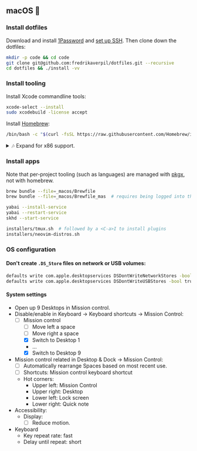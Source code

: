 ## macOS 🍎

### Install dotfiles

Download and install [1Password](https://1password.com/downloads) and [set up SSH](./README_GIT.md). Then clone down the dotfiles:

```bash
mkdir -p code && cd code
git clone git@github.com:fredrikaverpil/dotfiles.git --recursive
cd dotfiles && ./install -vv
```

### Install tooling

Install Xcode commandline tools:

```bash
xcode-select --install
sudo xcodebuild -license accept
```

Install [Homebrew](https://brew.sh/):

```bash
/bin/bash -c "$(curl -fsSL https://raw.githubusercontent.com/Homebrew/install/HEAD/install.sh)"
```

<details>
  <summary>🎶 Expand for x86 support.</summary>

When on an arm64 device, homebrew is installed in `/opt/homebrew/bin/brew`. You can install an x64 version in `/usr/local/bin/brew`. See [installers/homebrew.sh](installers/homebrew.sh) for more info.

</details>

### Install apps

Note that per-project tooling (such as languages) are managed with [pkgx](https://github.com/pkgx/pkgx), not with homebrew.

```bash
brew bundle --file=_macos/Brewfile
brew bundle --file=_macos/Brewfile_mas  # requires being logged into the App Store
```

```bash
yabai --install-service
yabai --restart-service
skhd --start-service
```

```bash
installers/tmux.sh  # followed by a <C-a>I to install plugins
installers/neovim-distros.sh
```

### OS configuration

#### Don't create `.DS_Store` files on network or USB volumes:

```bash
defaults write com.apple.desktopservices DSDontWriteNetworkStores -bool true
defaults write com.apple.desktopservices DSDontWriteUSBStores -bool true
```

#### System settings

- Open up 9 Desktops in Mission control.
- Disable/enable in Keyboard → Keyboard shortcuts → Mission Control:
  - [ ] Mission control
    - [ ] Move left a space
    - [ ] Move right a space
    - [x] Switch to Desktop 1
    - ...
    - [x] Switch to Desktop 9
- Mission control related in Desktop & Dock → Mission Control:
  - [ ] Automatically rearrange Spaces based on most recent use.
  - [ ] Shortcuts: Mission control keyboard shortcut
  - Hot corners:
    - Upper left: Mission Control
    - Upper right: Desktop
    - Lower left: Lock screen
    - Lower right: Quick note
- Accessibility:
  - Display:
    - [ ] Reduce motion.
- Keyboard
  - Key repeat rate: fast
  - Delay until repeat: short
